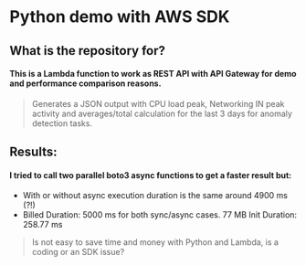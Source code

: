 # Python demo with AWS SDK

## What is the repository for?
#### This is a Lambda function to work as REST API with API Gateway for demo and performance comparison reasons.

> Generates a JSON output with CPU load peak, Networking IN peak activity and averages/total calculation for the last 3 days for anomaly detection tasks. 

## Results:
#### I tried to call two parallel boto3 async functions to get a faster result but:
- With or without async execution duration is the same around 4900 ms (?!)
- Billed Duration: 5000 ms for both sync/async cases. 77 MB Init Duration: 258.77 ms

> Is not easy to save time and money with Python and Lambda, is a coding or an SDK issue?
